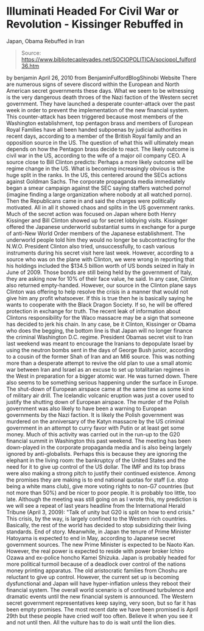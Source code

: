 # Illuminati Headed For Civil War or Revolution - Kissinger Rebuffed in 
Japan, Obama Rebuffed in Iran

> Source: https://www.bibliotecapleyades.net/SOCIOPOLITICA/sociopol_fulford36.htm

by benjamin
April 26, 2010
from
BenjaminFulfordBlogShinobi Website
There are numerous signs of severe discord within the European and North
American secret governments these days.
What we seem to be witnessing is the very
dangerous death throes of the Nazi faction of the Western secret government.
They have launched a desperate counter-attack over the past week in order to
prevent the implementation of the new financial system.
This counter-attack has been triggered because
most members of the Washington establishment, top pentagon brass and members
of
European Royal Families have all been handed subpoenas by judicial
authorities in recent days, according to a member of the British Royal
family and an opposition source in the US.
The question of what this will ultimately mean depends on how the Pentagon
brass decide to react. The likely outcome is civil war in the US, according
to the wife of a major oil company CEO.
A source close to Bill Clinton
predicts:
Perhaps a more
likely outcome will be regime change in the US.
What is becoming increasingly obvious is the huge split in the ranks. In the
US, this centered around the SECs actions against Goldman Sachs. The
corporate propaganda media immediately began a smear campaign against the
SEC saying staffers watched porno! (imagine finding a large organization
where nobody at all watched porno).
Then the Republicans came in and said
the charges were politically motivated. All in all it showed chaos and
splits in the US government ranks.
Much of the secret action was focused on Japan where both Henry Kissinger
and Bill Clinton showed up for secret lobbying visits. Kissinger offered the
Japanese underworld substantial sums in exchange for a purge of anti-New
World Order members of the Japanese establishment. The underworld people
told him they would no longer be subcontracting for
the N.W.O.
President Clinton also tried, unsuccessfully, to cash various instruments
during his secret visit here last week.
However, according to a source who
was on the plane with Clinton, we were wrong in reporting that his holdings
included the $134.5 billion worth of US bonds seized in Italy in June of
2009.
Those bonds are still being held by the government of Italy, they are
asking now for 10% of their face value, he said.
In any case, Clinton also
returned empty-handed.
However, our source in the Clinton plane says Clinton was offering to help
resolve the crisis in a manner that would not give him any profit
whatsoever. If this is true then he is basically saying he wants to
cooperate with the
Black Dragon Society. If so, he will be offered
protection in exchange for truth.
The recent leak of information about Clintons responsibility for
the Waco
massacre may be a sign that someone has decided to jerk his chain.
In any case, be it Clinton, Kissinger or Obama who does the begging, the
bottom line is that Japan will no longer finance the criminal Washington
D.C. regime.
President Obamas secret visit to Iran last weekend was meant to encourage
the Iranians to depopulate Israel by using the neutron bombs sent in the
days of George Bush junior, according to a cousin of the former Shah of Iran
and an MI6 source. This was nothing more than a desperate attempt to revive
the old plan to use a small atomic war between Iran and Israel as an excuse
to set up totalitarian regimes in the West in preparation for a bigger
atomic war. He was turned down.
There also seems to be something serious happening under the surface in
Europe. The shut-down of European airspace came at the same time as some
kind of military air drill. The Icelandic volcanic eruption was just
a cover
used to justify the shutting down of European airspace.
The murder of the Polish government was also likely to have been a warning
to European governments by the Nazi faction. It is likely the Polish
government was murdered on the anniversary of the Katyn massacre by the US
criminal government in an attempt to curry favor with Putin or at least get
some money.
Much of this activity was carried out in the run-up to the G20 financial
summit in Washington this past weekend. The meeting has been down-played in
the corporate propaganda media and is also being largely ignored by anti-globalists.
Perhaps this is because they are ignoring the elephant in the living room:
the bankruptcy of the United States and the need for it to give up control
of the US dollar.
The IMF and its top brass were also making a strong pitch to justify their
continued existence. Among the promises they are making is to end national
quotas for staff (i.e. stop being a white mans club), give more voting
rights to non-G7 countries (but not more than 50%) and be nicer to poor
people. It is probably too little, too late.
Although the meeting was still going on as I wrote this, my prediction is we
will see a repeat of last years headline from the International Herald
Tribune (April 3, 2009): "Talk of unity but G20 is split on how to
end crisis."
This crisis, by the way, is largely confined to the Western rich countries.
Basically, the rest of the world has decided to stop subsidizing their
living standards. End of story.
Meanwhile, in Japan the tenure of Prime Minister Hatoyama is expected
to end in May, according to Japanese secret government sources. The new
Prime Minister is expected to be Naoto Kan. However, the real power
is expected to reside with power broker Ichiro Ozawa and ex-police honcho
Kamei Shizuka.
Japan is probably headed for more political turmoil because of a deadlock
over control of the nations money printing apparatus. The old aristocratic
families from Choshu are reluctant to give up control. However, the current
set up is becoming dysfunctional and Japan will have hyper-inflation unless
they reboot their financial system.
The overall world scenario is of continued turbulence and dramatic events
until the new financial system is announced. The Western secret government
representatives keep saying, very soon, but so far it has been empty
promises. The most recent date we have been promised is April 29th but these
people have cried wolf too often. Believe it when you see it and not until
then.
All the vulture has to do is wait until the lion dies.
